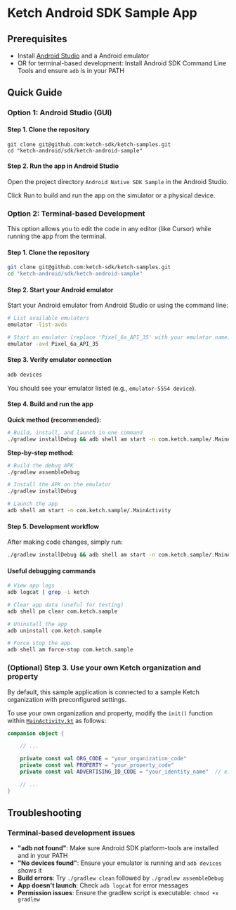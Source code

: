 # Ketch Android SDK Sample App

## Prerequisites

- Install [Android Studio](https://developer.android.com/studio) and a Android emulator
- OR for terminal-based development: Install Android SDK Command Line Tools and ensure `adb` is in your PATH

## Quick Guide

### Option 1: Android Studio (GUI)

#### Step 1. Clone the repository

```
git clone git@github.com:ketch-sdk/ketch-samples.git
cd "ketch-android/sdk/ketch-android-sample"
```

#### Step 2. Run the app in Android Studio

Open the project directory `Android Native SDK Sample` in the Android Studio.

Click Run to build and run the app on the simulator or a physical device.

### Option 2: Terminal-based Development

This option allows you to edit the code in any editor (like Cursor) while running the app from the terminal.

#### Step 1. Clone the repository

```bash
git clone git@github.com:ketch-sdk/ketch-samples.git
cd "ketch-android/sdk/ketch-android-sample"
```

#### Step 2. Start your Android emulator

Start your Android emulator from Android Studio or using the command line:

```bash
# List available emulators
emulator -list-avds

# Start an emulator (replace 'Pixel_6a_API_35' with your emulator name)
emulator -avd Pixel_6a_API_35
```

#### Step 3. Verify emulator connection

```bash
adb devices
```

You should see your emulator listed (e.g., `emulator-5554 device`).

#### Step 4. Build and run the app

**Quick method (recommended):**

```bash
# Build, install, and launch in one command
./gradlew installDebug && adb shell am start -n com.ketch.sample/.MainActivity
```

**Step-by-step method:**

```bash
# Build the debug APK
./gradlew assembleDebug

# Install the APK on the emulator
./gradlew installDebug

# Launch the app
adb shell am start -n com.ketch.sample/.MainActivity
```

#### Step 5. Development workflow

After making code changes, simply run:

```bash
./gradlew installDebug && adb shell am start -n com.ketch.sample/.MainActivity
```

#### Useful debugging commands

```bash
# View app logs
adb logcat | grep -i ketch

# Clear app data (useful for testing)
adb shell pm clear com.ketch.sample

# Uninstall the app
adb uninstall com.ketch.sample

# Force stop the app
adb shell am force-stop com.ketch.sample
```

### (Optional) Step 3. Use your own Ketch organization and property

By default, this sample application is connected to a sample Ketch organization with preconfigured settings.

To use your own organization and property, modify the `init()` function within
[`MainActivity.kt`](./app/src/main/java/com/ketch/sample/MainActivity.kt#L274-283) as follows:

```kotlin
companion object {

    // ...

    private const val ORG_CODE = "your_organization_code"
    private const val PROPERTY = "your_property_code"
    private const val ADVERTISING_ID_CODE = "your_identity_name"  // e.g. "aaid"

    // ...
}
```

## Troubleshooting

### Terminal-based development issues

- **"adb not found"**: Make sure Android SDK platform-tools are installed and in your PATH
- **"No devices found"**: Ensure your emulator is running and `adb devices` shows it
- **Build errors**: Try `./gradlew clean` followed by `./gradlew assembleDebug`
- **App doesn't launch**: Check `adb logcat` for error messages
- **Permission issues**: Ensure the gradlew script is executable: `chmod +x gradlew`
